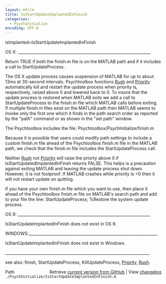 ```yaml
---
layout: mfile
title: IsStartUpdateImplantedInFinish
categories:
  - PsychInitialize
encoding: UTF-8
---
```


isImplanted=IsStartUpdateImplantedInFinish

OS X: \_\_\_\_\_\_\_\_\_\_\_\_\_\_\_\_\_\_\_\_\_\_\_\_\_\_\_\_\_\_\_\_\_\_\_\_\_\_\_\_\_\_\_\_\_\_\_\_\_\_\_\_\_\_\_\_\_\_\_\_\_\_\_\_\_\_\_

Return TRUE if both the finish.m file is on the MATLAB path and if it
includes a call to StartUpdateProcess.

The OS X update process causes suspension of MATLAB for up to about 13ms
at 30-second intervals.  Psychtoolbox functions [Rush](/docs/Rush) and [Priority](/docs/Priority)
automatically kill and restart the update process when priority is,
respectively, raised above 0 and lowered back to 0.  To insure that the
update process is restored when MATLAB exits we add a call to
StartUpdateProcess to the finish.m file which MATLAB calls before
exiting. If multiple finish.m files exist on the MATLAB path then  MATLAB
seems to invoke only the first one which it finds in the path search
order as reported by the "path" command or as shown in the "set path"
window.

The Psychtoolbox includes the file:
  Psychtoolbox/PsychInitialize/finish.m

Because it is possible that users could modify path settings to include a
custom finish.m file ahead of the Psychtoolbox finish.m file in the
MATLAB path, we check that the finish.m file includes the
StartUpdateProcess call.

Neither [Rush](/docs/Rush) not [Priority](/docs/Priority) will raise the priorty above 0 if
IsStartUpdatedImplantedInFinsh returns FALSE.  This helps is a precaution
against exiting MATLAB and leaving the update process shut down. However,
it is not foolproof.  If MATLAB crashes while priority is \>0 then it will
not restart update on quitting.

If you have your own finish.m file which you want to use, then place it
ahead of the Psychtoolbox finish.m file on MATLAB's search path and add
to your file the line:
  StartUpdateProcess;     %Restore the system update process.

OS 9: \_\_\_\_\_\_\_\_\_\_\_\_\_\_\_\_\_\_\_\_\_\_\_\_\_\_\_\_\_\_\_\_\_\_\_\_\_\_\_\_\_\_\_\_\_\_\_\_\_\_\_\_\_\_\_\_\_\_\_\_\_\_\_\_\_\_\_

IsStartUpdateImplantedInFinish does not exist in OS 9.

WINDOWS:\_\_\_\_\_\_\_\_\_\_\_\_\_\_\_\_\_\_\_\_\_\_\_\_\_\_\_\_\_\_\_\_\_\_\_\_\_\_\_\_\_\_\_\_\_\_\_\_\_\_\_\_\_\_\_\_\_\_\_\_\_\_\_\_\_

IsStartUpdateImplantedInFinish does not exist in Windows.

\_\_\_\_\_\_\_\_\_\_\_\_\_\_\_\_\_\_\_\_\_\_\_\_\_\_\_\_\_\_\_\_\_\_\_\_\_\_\_\_\_\_\_\_\_\_\_\_\_\_\_\_\_\_\_\_\_\_\_\_\_\_\_\_\_\_\_\_\_\_\_\_\_

see also: finish, StartUpdateProcess, KillUpdateProcess, [Priority](/docs/Priority), [Rush](/docs/Rush).


<div class="code_header" style="text-align:right;">
  <span style="float:left;">Path&nbsp;&nbsp;</span> <span class="counter">Retrieve <a href=
  "https://raw.github.com/Psychtoolbox-3/Psychtoolbox-3/beta/./PsychInitialize/IsStartUpdateImplantedInFinish.m">current version from GitHub</a> | View <a href=
  "https://github.com/Psychtoolbox-3/Psychtoolbox-3/commits/beta/./PsychInitialize/IsStartUpdateImplantedInFinish.m">changelog</a></span>
</div>
<div class="code">
  <code>./PsychInitialize/IsStartUpdateImplantedInFinish.m</code>
</div>
